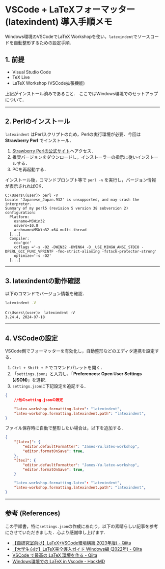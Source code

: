 # VSCode + LaTeXフォーマッター(latexindent) 導入手順メモ

Windows環境のVSCodeでLaTeX Workshopを使い，`latexindent`でソースコードを自動整形するための設定手順．

## 1. 前提

- Visual Studio Code
- TeX Live
- LaTeX Workshop (VSCode拡張機能)

上記がインストール済みであること．
ここではWindows環境でのセットアップについて．

---

## 2. Perlのインストール

`latexindent` はPerlスクリプトのため，Perlの実行環境が必要．今回は **Strawberry Perl** でインストール．

1. [Strawberry Perlの公式サイト](http://strawberryperl.com/)へアクセス．
2. 推奨バージョンをダウンロードし，インストーラーの指示に従いインストールする．
3. PCを再起動する．

インストール後，コマンドプロンプト等で `perl -v` を実行し，バージョン情報が表示されればOK．

```text
C:\Users\(user)> perl -V
Locale 'Japanese_Japan.932' is unsupported, and may crash the interpreter.
Summary of my perl5 (revision 5 version 38 subversion 2) configuration:
  Platform:
    osname=MSWin32
    osvers=10.0
    archname=MSWin32-x64-multi-thread
  [...]
  Compiler:
    cc='gcc'
    ccflags ='-s -O2 -DWIN32 -DWIN64 -D__USE_MINGW_ANSI_STDIO -DPERL_GCC_FUNC_VPRINTF -fno-strict-aliasing -fstack-protector-strong'
    optimize='-s -O2'
  [...]
```
---

## 3. latexindentの動作確認

以下のコマンドでバージョン情報を確認．

```sh
latexindent -V
```

```text
C:\Users\(user)>　latexindent -V
3.24.4, 2024-07-18
```

---

## 4. VSCodeの設定

VSCode側でフォーマッターを有効化し，自動整形などのエディタ連携を設定する．

1. `Ctrl + Shift + P` でコマンドパレットを開く．
2. 「`settings.json`」と入力し，「**Preferences: Open User Settings (JSON)**」を選択．
3. `settings.json`に下記設定を追記する．

```json
{
    //他のsetting.jsonの設定

    "latex-workshop.formatting.latex": "latexindent",
    "latex-workshop.formatting.latexindent.path": "latexindent",
}
```

ファイル保存時に自動で整形したい場合は，以下を追加する．
```json
{
    "[latex]": {
        "editor.defaultFormatter": "James-Yu.latex-workshop",
        "editor.formatOnSave": true,
    },
    "[tex]": {
        "editor.defaultFormatter": "James-Yu.latex-workshop",
        "editor.formatOnSave": true,
    }

    "latex-workshop.formatting.latex": "latexindent",
    "latex-workshop.formatting.latexindent.path": "latexindent",
}
```

---

## 参考 (References)

この手順書，特に`settings.json`の作成にあたり，以下の素晴らしい記事を参考にさせていただきました．心より感謝申し上げます．

- [【自研究室向け】LaTeX+VSCode環境構築 2023年版) - Qiita](https://qiita.com/fuku_uma/items/e5ad46125a9612320273)
- [【大学生向け】LaTeX完全導入ガイド Windows編 (2022年) - Qiita](https://qiita.com/passive-radio/items/623c9a35e86b6666b89e)
- [VSCode で最高の LaTeX 環境を作る - Qiita](https://qiita.com/rainbartown/items/d7718f12d71e688f3573)
- [Windows環境での LaTeX in Vscode - HackMD](https://hackmd.io/@w0htNoPRRV2reDrTZHL5_w/BkM-zbj-B)
